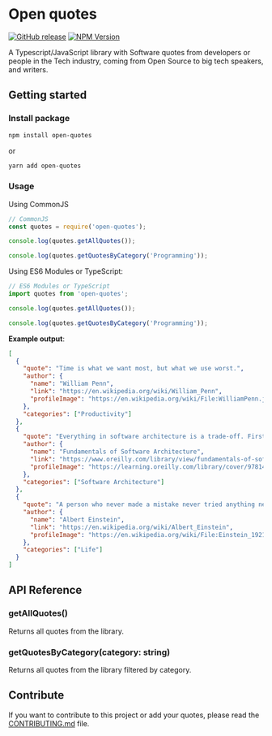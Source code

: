 # Open quotes

[![GitHub release](https://img.shields.io/github/v/release/codesandtags/open-quotes.svg)]()
[![NPM Version](https://img.shields.io/npm/v/open-quotes.svg)]()

A Typescript/JavaScript library with Software quotes from developers or people in the Tech industry, coming from Open Source to big tech speakers, and writers.

## Getting started

### Install package

```sh
npm install open-quotes
```

or

```sh
yarn add open-quotes
```

### Usage

Using CommonJS

```js
// CommonJS
const quotes = require('open-quotes');

console.log(quotes.getAllQuotes());

console.log(quotes.getQuotesByCategory('Programming'));
```

Using ES6 Modules or TypeScript:

```js
// ES6 Modules or TypeScript
import quotes from 'open-quotes';

console.log(quotes.getAllQuotes());

console.log(quotes.getQuotesByCategory('Programming'));
```

**Example output**:

```json
[
  {
    "quote": "Time is what we want most, but what we use worst.",
    "author": {
      "name": "William Penn",
      "link": "https://en.wikipedia.org/wiki/William_Penn",
      "profileImage": "https://en.wikipedia.org/wiki/File:WilliamPenn.jpg"
    },
    "categories": ["Productivity"]
  },
  {
    "quote": "Everything in software architecture is a trade-off. First law of Software Architecture.",
    "author": {
      "name": "Fundamentals of Software Architecture",
      "link": "https://www.oreilly.com/library/view/fundamentals-of-software/9781492043447/",
      "profileImage": "https://learning.oreilly.com/library/cover/9781492043447/250w/"
    },
    "categories": ["Software Architecture"]
  },
  {
    "quote": "A person who never made a mistake never tried anything new.",
    "author": {
      "name": "Albert Einstein",
      "link": "https://en.wikipedia.org/wiki/Albert_Einstein",
      "profileImage": "https://en.wikipedia.org/wiki/File:Einstein_1921_by_F_Schmutzer_-_restoration.jpg"
    },
    "categories": ["Life"]
  }
]
```

## API Reference

### getAllQuotes()

Returns all quotes from the library.

### getQuotesByCategory(category: string)

Returns all quotes from the library filtered by category.

## Contribute

If you want to contribute to this project or add your quotes, please read the [CONTRIBUTING.md](CONTRIBUTING.md) file.
